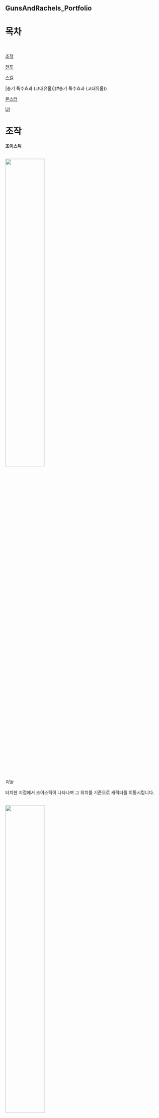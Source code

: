 ## GunsAndRachels_Portfolio
# 목차
  <br/>
  
[조작](#조작)

[전투](#전투)

[스킬](#스킬)

[총기 특수효과 (고대유물)](#총기 특수효과 (고대유물))

[몬스터](#몬스터)

[UI](#UI)

# 조작

**조이스틱**

  <br/>
<img src = "https://github.com/HSH12345/GunsAndRachels_Portfolio/assets/124248037/2aa0be08-fa9a-4e14-9ab4-4f59fef79f1f" width="50%" height="50%">

*이동*

터치한 지점에서 조이스틱이 나타나며 그 위치를 기준으로 캐릭터를 이동시킵니다.

  <br/>
<img src = "https://github.com/HSH12345/GunsAndRachels_Portfolio/assets/124248037/2dfe97f6-ae6b-4b7e-980a-91619f164a10" width="50%" height="50%">

*공격*

조이스틱의 중앙을 기반으로 터치된 위치를 계산하여 캐릭터와 총을 회전시키고 조이스틱이 터치되는 동안 해당 방향으로 탄환을 발사합니다.

  <br/>
<img src = "https://github.com/HSH12345/GunsAndRachels_Portfolio/assets/124248037/244ee2ba-b795-4f7e-9317-deab23fa2857" width="50%" height="50%">

*스킬*

각각 스킬 버튼은 타입을 가지며 해당 타입에 맞도록 작동합니다. 스킬 상단 빗금표시에서 터치를 해제하면 스킬을 취소합니다.


<br/><br/>
# 전투

<br/>
<img src = "https://github.com/HSH12345/GunsAndRachels_Portfolio/assets/124248037/ed3496ae-1349-41b8-a1b1-c0ce706f97f9)" width="50%" height="50%">

*피격*

플레이어가 몬스터와 충돌 시 좌상단 HP(하트)가 소모되며 HP가 0이되면 플레이어가 죽게됩니다. (하단에 배너광고가 생성됩니다.)

<br/>
<img src = "https://github.com/HSH12345/GunsAndRachels_Portfolio/assets/124248037/0912fd66-ae4d-4c93-bf74-187c03a5e22b" width="50%" height="50%">

*총기 변경*

게임 내의 아이템을 획득하여 기본 총기를 변경할 수 있습니다. 이 때 총기에 따라 스킬, 탄환 모양, 공격속도, 공격력 공식 등이 다르게 적용됩니다.

<br/>
<img src = "https://github.com/HSH12345/GunsAndRachels_Portfolio/assets/124248037/550e88fc-88e0-4883-b5d6-e151752f58fc" width="50%" height="50%">
<img src = "https://github.com/HSH12345/GunsAndRachels_Portfolio/assets/124248037/8fc6736e-f1f1-4d43-b6e5-c5a7ae2fe799" width="50%" height="50%">
<img src = "https://github.com/HSH12345/GunsAndRachels_Portfolio/assets/124248037/5167eddd-e769-4b60-8ae8-408953442003" width="50%" height="50%">

*탄환*

총기 숙련도 레벨이 10, 20, 30일 때마다 탄환의 모양이 변경됩니다.

<br/>
<img src = "https://github.com/HSH12345/GunsAndRachels_Portfolio/assets/124248037/66c1658c-9d3a-429b-84b8-1e0216e2f3dc" width="50%" height="50%">
<img src = "https://github.com/HSH12345/GunsAndRachels_Portfolio/assets/124248037/adca9aab-e7e8-4ba7-aae1-365ac468073a" width="50%" height="50%">

*대시*

총기 숙련도 레벨이 오를 때마다 대시 회복시간을 빠르게 할 수 있습니다.

<br/>
<img src = "https://github.com/HSH12345/GunsAndRachels_Portfolio/assets/124248037/940a86d6-97e2-47d9-ac57-ea4d6d5c3c4a" width="50%" height="50%">
<img src = "https://github.com/HSH12345/GunsAndRachels_Portfolio/assets/124248037/9c23e0cc-77d5-4f71-819a-6de1334211f7" width="50%" height="50%">

*이동 속도*

총기 숙련도 레벨이 오를 때마다 이동 속도를 빠르게 할 수 있습니다.

<br/>
<img src = "https://github.com/HSH12345/GunsAndRachels_Portfolio/assets/124248037/086c42bb-aeae-4956-b27c-7cbc617297fc" width="50%" height="50%">
<img src = "https://github.com/HSH12345/GunsAndRachels_Portfolio/assets/124248037/7bb48b0d-4fe1-4835-9390-40fdf6b95798" width="50%" height="50%">

*넉백*

총기 숙련도 레벨이 오를 때마다 넉백을 강하게 할 수 있습니다.

<br/>
<img src = "https://github.com/HSH12345/GunsAndRachels_Portfolio/assets/124248037/40986d27-ddaa-478e-9462-bb8da643e529" width="50%" height="50%">
<img src = "https://github.com/HSH12345/GunsAndRachels_Portfolio/assets/124248037/53eb9a70-ec50-476c-ad25-b4ef331dc88a" width="50%" height="50%">

*관통*

총기 숙련도 레벨이 오를 때마다 일반 탄환 공격이 더 많은 적을 관통하도록 할 수 있습니다.

<br/>
<img src = "https://github.com/HSH12345/GunsAndRachels_Portfolio/assets/124248037/ea519b60-486b-4f35-be6b-9f426b1d254b" width="50%" height="50%">
<img src = "https://github.com/HSH12345/GunsAndRachels_Portfolio/assets/124248037/8fc6736e-f1f1-4d43-b6e5-c5a7ae2fe799" width="50%" height="50%">

*탄환 갯수*

총기 숙련도 레벨이 오를 때마다 더 많은 탄환을 발사하도록 할 수 있습니다.

<br/><br/>
# 스킬

<br/>
<img src = "https://github.com/HSH12345/GunsAndRachels_Portfolio/assets/124248037/212f7f45-aa89-4f77-b6bf-fe49e0b49670" width="50%" height="50%">

*돌격소총 스킬 1*

플레이어를 중심으로 직선형 Skill Indicator를 활성화하여 해당 방향으로 진행하는 탄환형 스킬입니다.

<br/>
<img src = "https://github.com/HSH12345/GunsAndRachels_Portfolio/assets/124248037/af5e9839-33c4-4a07-9daa-0951cf2ea649" width="50%" height="50%">

*돌격소총 스킬 2*

버튼을 터치하여 즉시 사용되며 일정 시간동안 공격력을 증가시키는 버프형 스킬입니다.

<br/>
<img src = "https://github.com/HSH12345/GunsAndRachels_Portfolio/assets/124248037/90ffbd81-7b3b-4c0e-ba65-a5a56929d855" width="50%" height="50%">

*돌격소총 스킬 3*

플레이어를 중심으로 근거리 Skill Indicator를 활성화하여 캐릭터가 바라보는 방향으로 스킬이 생성되어 적을 타격합니다. 총 3회 타격하며 중복 타격 하지 않기 위해 HashSet을 사용합니다.

<br/>
<img src = "https://github.com/HSH12345/GunsAndRachels_Portfolio/assets/124248037/deaa660b-d0e5-453b-a874-25b70d131ab3" width="50%" height="50%">

*저격소총 스킬 1*

플레이어를 중심으로 직선형 Skill Indicator를 활성화하여 해당 방향으로 진행하는 탄환형 스킬입니다.

<br/>
<img src = "https://github.com/HSH12345/GunsAndRachels_Portfolio/assets/124248037/3c3e8106-690d-4489-8b84-b98d3244267e" width="50%" height="50%">

*저격소총 스킬 2*

플레이어를 중심으로 직선형 Skill Indicator를 활성화하여 해당 방향으로 스킬이 생성되며 Physics2D를 사용하여 특정 범위에 들어온 적을 타격합니다.

<br/>
<img src = "https://github.com/HSH12345/GunsAndRachels_Portfolio/assets/124248037/cf7c102a-28d4-473b-a037-7cab42fcac22" width="50%" height="50%">

*저격소총 스킬 3*

플레이어를 중심으로 원형 Skill Indicator를 활성화하여 지정된 위치에 스킬을 생성하여 해당 범위의 적에게 피해를 입힙니다.

<br/>
<img src = "https://github.com/HSH12345/GunsAndRachels_Portfolio/assets/124248037/81c3ef41-4ca6-459e-829f-539f58cbd073" width="50%" height="50%">

*샷건 스킬 1*

플레이어를 중심으로 직선형 Skill Indicator를 활성화하여 해당 방향으로 진행하는 탄환형 스킬입니다.

<br/>
<img src = "https://github.com/HSH12345/GunsAndRachels_Portfolio/assets/124248037/c52aa465-b35f-4452-a726-097355c064ab" width="50%" height="50%">

*샷건 스킬 2*

버튼을 터치하여 즉시 사용되며 일정 시간동안 공격속도를 증가시키는 버프형 스킬입니다.

<br/>
<img src = "https://github.com/HSH12345/GunsAndRachels_Portfolio/assets/124248037/ef1c6b73-ab90-46df-87a9-421bdfddf70f" width="50%" height="50%">

*샷건 스킬 3*

버튼을 터치하여 플레이어를 중심으로 적에게 피해를 주는 스킬을 생성합니다. 몬스터의 bool타입 변수값을 활용하여 특정 시간동안 중복 데미지를 입지 안도록합니다.

<br/>
<img src = "https://github.com/HSH12345/GunsAndRachels_Portfolio/assets/124248037/29ddfaa1-a66a-41e7-9759-6291197fe204" width="50%" height="50%">

*기관단총 스킬 1*

플레이어를 중심으로 직선형 Skill Indicator를 활성화하여 해당 방향으로 진행하는 탄환형 스킬입니다.

<br/>
<img src = "https://github.com/HSH12345/GunsAndRachels_Portfolio/assets/124248037/1f544bf3-f15a-463f-9b2a-b8282923c219" width="50%" height="50%">

*기관단총 스킬 2*

버튼을 터치하여 즉시 사용되며 일정 시간동안 치명타확률을 증가시키는 버프형 스킬입니다.

<br/>
<img src = "https://github.com/HSH12345/GunsAndRachels_Portfolio/assets/124248037/944e13f5-8ad3-4682-8cfd-969ae843f1d6" width="50%" height="50%">

*기관단총 스킬 3*

플레이어를 중심으로 원형 Skill Indicator를 활성화하여 지정된 위치에 스킬을 생성하여 해당 범위의 적에게 피해를 입힙니다.



<br/><br/>
# 총기 특수효과 (고대유물)

<br/>
<img src = "https://github.com/HSH12345/GunsAndRachels_Portfolio/assets/124248037/da17b4ab-7e5b-473b-ab78-e48e68e9325f" width="50%" height="50%">

*레이저 사이트*

기본 공격의 탄환 방향으로 LineRenderer를 사용하여 레이저 효과를 만듭니다.

<br/>
<img src = "https://github.com/HSH12345/GunsAndRachels_Portfolio/assets/124248037/e17fb25a-50b0-4c56-90e7-cea2b24bd328" width="50%" height="50%">

*대시 공격*

플레이어가 대시하는 동안 적과 충돌하면 적에게 피해를 입힙니다.

<br/>
<img src = "https://github.com/HSH12345/GunsAndRachels_Portfolio/assets/124248037/70c9a5fc-4723-4903-9b6b-0051881cb6f5" width="50%" height="50%">

*방어 탄환*

플레이어의 기본 공격 탄환이 적 탄환과 충돌하여 파괴합니다.

<br/>
<img src = "https://github.com/HSH12345/GunsAndRachels_Portfolio/assets/124248037/3372d74c-ca56-4efe-8175-94f35cc8acc0" width="50%" height="50%">

*독 탄환*

플레이어의 기본 공격 탄환이 적에게 적중할 시 중독효과를 만들어 지속적인 피해를 입힙니다.

<br/>
<img src = "https://github.com/HSH12345/GunsAndRachels_Portfolio/assets/124248037/94d64894-da96-49b4-b19b-4d6bb871358d" width="50%" height="50%">

*유탄발사기*

플레이어가 기본 공격을 하는 동안 유탄을 추가로 발사하여 적에게 피해를 입힙니다.

<br/><br/>
# 몬스터

<br/>
<img src = "https://github.com/HSH12345/GunsAndRachels_Portfolio/assets/124248037/e3095872-e3b0-4582-a9be-e9380dcf1d8f" width="50%" height="50%">

*길찾기*

모든 몬스터들은 A* 알고리즘을 활용하여 장애물을 피해 길찾기를 하며 이동합니다. 

<br/>
<img src = "https://github.com/HSH12345/GunsAndRachels_Portfolio/assets/124248037/fffd50f6-ea7e-4c1d-b8c2-eec7c177a052" width="50%" height="50%">
<img src = "https://github.com/HSH12345/GunsAndRachels_Portfolio/assets/124248037/9546ab6d-4d5c-41e7-b3b4-d7398074cbe1" width="50%" height="50%">
<img src = "https://github.com/HSH12345/GunsAndRachels_Portfolio/assets/124248037/fe06eb99-f356-4991-8f3e-8a51f282a1dc" width="50%" height="50%">

*근접 몬스터*

근접 몬스터는 플레이어와의 거리를 계산하여 특정 거리 이하에서는 이동속도가 빨라지며 공격 애니메이션이 실행됩니다. 

<br/>
<img src = "https://github.com/HSH12345/GunsAndRachels_Portfolio/assets/124248037/db0dac15-f52f-4be5-a8a9-23643e91af0e" width="50%" height="50%">
<img src = "https://github.com/HSH12345/GunsAndRachels_Portfolio/assets/124248037/d9b67829-3d38-4fb3-a445-96da9508ff7e" width="50%" height="50%">

*대시 몬스터*

대시 몬스터는 플레이어와의 거리를 계산하여 특정 거리 이하에서는 대시공격을 합니다. 공격 시 slash 이펙트 범위에 trigger collider를 생성하여 공격합니다.

<br/>
<img src = "https://github.com/HSH12345/GunsAndRachels_Portfolio/assets/124248037/75b03fb5-35bd-4c69-8f65-37cb5fa18458" width="50%" height="50%">
<img src = "https://github.com/HSH12345/GunsAndRachels_Portfolio/assets/124248037/9596ca4e-2696-4e30-8afb-08a9770fd06d" width="50%" height="50%">

*레이지 몬스터*

레이지 몬스터는 랜덤한 시간마다 분노상태가 되어 이동속도가 빨라지고 넉백을 무시합니다.

<br/>
<img src = "https://github.com/HSH12345/GunsAndRachels_Portfolio/assets/124248037/3a57d38e-5bbf-478a-b63a-e94bf73dd681" width="50%" height="50%">
<img src = "https://github.com/HSH12345/GunsAndRachels_Portfolio/assets/124248037/62e374bb-25d5-4504-9105-cf0936f94e31" width="50%" height="50%">
<img src = "https://github.com/HSH12345/GunsAndRachels_Portfolio/assets/124248037/cc71c28a-6851-405d-b095-9be3d6c2d250" width="50%" height="50%">

*원거리 몬스터*

원거리 몬스터는 플레이어와의 거리를 계산하여 특정 거리 이하에서는 탄환을 발사합니다. 특정 몬스터는 2가지 패턴의 원거리 공격을 합니다.

<br/>
<img src = "https://github.com/HSH12345/GunsAndRachels_Portfolio/assets/124248037/30fbdced-d2fc-4028-9d33-6255d080dbed" width="50%" height="50%">
<img src = "https://github.com/HSH12345/GunsAndRachels_Portfolio/assets/124248037/a774a922-b941-4e30-86c0-907ec3a04d5f" width="50%" height="50%">
<img src = "https://github.com/HSH12345/GunsAndRachels_Portfolio/assets/124248037/8748ff1e-227e-441f-88ce-f61e97e0c9ac" width="50%" height="50%">

*멀티샷 몬스터*

멀티샷 몬스터는 플레이어와의 거리를 계산하여 특정 거리 이하에서는 여러 갈래의 탄환을 발사합니다.

<br/>
<img src = "https://github.com/HSH12345/GunsAndRachels_Portfolio/assets/124248037/1bb0bb80-9d16-4533-a9d9-b736f919e262" width="50%" height="50%">
<img src = "https://github.com/HSH12345/GunsAndRachels_Portfolio/assets/124248037/b8e079bc-0864-4918-ae7d-db5bc8d1ca6b" width="50%" height="50%">
<img src = "https://github.com/HSH12345/GunsAndRachels_Portfolio/assets/124248037/3b0bcb12-6a22-4efe-9c26-dd429c5cf140" width="50%" height="50%">

*자폭 몬스터*

자폭 몬스터는 플레이어와의 거리를 계산하여 특정 거리 이하에서 플레이어에게 대시하여 자폭합니다.

<br/><br/>
# UI


<br/><br/><br/>
[구글 플레이 바로가기](https://play.google.com/store/apps/details?id=com.teamvizeon.gunsandrachels&hl=ko&gl=KR)

[앱스토어 바로가기](https://apps.apple.com/kr/app/%EA%B1%B4%EC%A6%88%EC%95%A4%EB%A0%88%EC%9D%B4%EC%B2%BC%EC%8A%A4/id6450149470)
